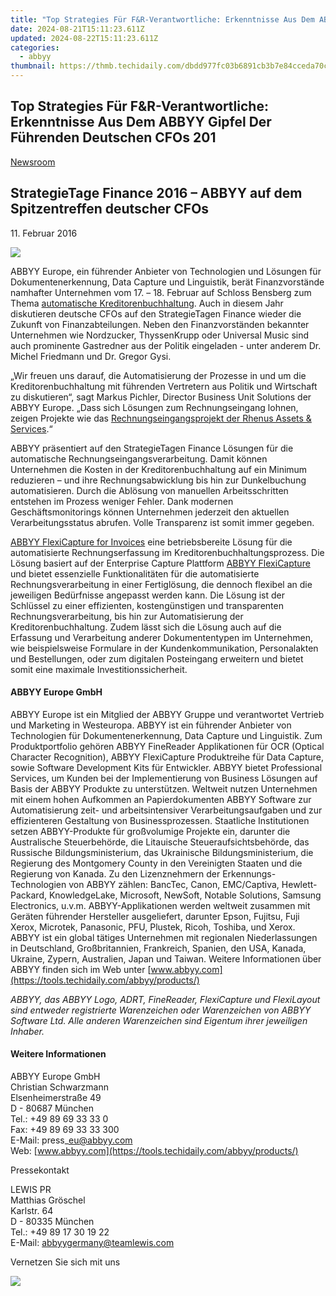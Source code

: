 ```yaml
---
title: "Top Strategies Für F&R-Verantwortliche: Erkenntnisse Aus Dem ABBYY Gipfel Der Führenden Deutschen CFOs 201"
date: 2024-08-21T15:11:23.611Z
updated: 2024-08-22T15:11:23.611Z
categories:
  - abbyy
thumbnail: https://thmb.techidaily.com/dbdd977fc03b6891cb3b7e84cceda70cd02add2f2e15c2683531919a3387ddeb.jpg
---
```


## Top Strategies Für F&R-Verantwortliche: Erkenntnisse Aus Dem ABBYY Gipfel Der Führenden Deutschen CFOs 201

[Newsroom](https://tools.techidaily.com/abbyy/products/)

## StrategieTage Finance 2016 – ABBYY auf dem Spitzentreffen deutscher CFOs

11\. Februar 2016

![](https://content.abbyy.com/-/media/project/abbyy/abbyy/branchtemplates/shutterstock_1272462163_1296-x-729.jpg?h=729&iar=0&w=1296)

ABBYY Europe, ein führender Anbieter von Technologien und Lösungen für Dokumentenerkennung, Data Capture und Linguistik, berät Finanzvorstände namhafter Unternehmen vom 17\. – 18\. Februar auf Schloss Bensberg zum Thema [automatische Kreditorenbuchhaltung](https://tools.techidaily.com/abbyy/products/). Auch in diesem Jahr diskutieren deutsche CFOs auf den StrategieTagen Finance wieder die Zukunft von Finanzabteilungen. Neben den Finanzvorständen bekannter Unternehmen wie Nordzucker, ThyssenKrupp oder Universal Music sind auch prominente Gastredner aus der Politik eingeladen - unter anderem Dr. Michel Friedmann und Dr. Gregor Gysi.

„Wir freuen uns darauf, die Automatisierung der Prozesse in und um die Kreditorenbuchhaltung mit führenden Vertretern aus Politik und Wirtschaft zu diskutieren“, sagt Markus Pichler, Director Business Unit Solutions der ABBYY Europe. „Dass sich Lösungen zum Rechnungseingang lohnen, zeigen Projekte wie das [Rechnungseingangsprojekt der Rhenus Assets & Services](https://tools.techidaily.com/abbyy/products/).“ 

ABBYY präsentiert auf den StrategieTagen Finance Lösungen für die automatische Rechnungseingangsverarbeitung. Damit können Unternehmen die Kosten in der Kreditorenbuchhaltung auf ein Minimum reduzieren – und ihre Rechnungsabwicklung bis hin zur Dunkelbuchung automatisieren. Durch die Ablösung von manuellen Arbeitsschritten entstehen im Prozess weniger Fehler. Dank modernen Geschäftsmonitorings können Unternehmen jederzeit den aktuellen Verarbeitungsstatus abrufen. Volle Transparenz ist somit immer gegeben.

[ABBYY FlexiCapture for Invoices](https://tools.techidaily.com/abbyy/products/) eine betriebsbereite Lösung für die automatisierte Rechnungserfassung im Kreditorenbuchhaltungsprozess. Die Lösung basiert auf der Enterprise Capture Plattform [ABBYY FlexiCapture](https://tools.techidaily.com/abbyy/products/) und bietet essenzielle Funktionalitäten für die automatisierte Rechnungsverarbeitung in einer Fertiglösung, die dennoch flexibel an die jeweiligen Bedürfnisse angepasst werden kann. Die Lösung ist der Schlüssel zu einer effizienten, kostengünstigen und transparenten Rechnungsverarbeitung, bis hin zur Automatisierung der Kreditorenbuchhaltung. Zudem lässt sich die Lösung auch auf die Erfassung und Verarbeitung anderer Dokumententypen im Unternehmen, wie beispielsweise Formulare in der Kundenkommunikation, Personalakten und Bestellungen, oder zum digitalen Posteingang erweitern und bietet somit eine maximale Investitionssicherheit.

#### ABBYY Europe GmbH

ABBYY Europe ist ein Mitglied der ABBYY Gruppe und verantwortet Vertrieb und Marketing in Westeuropa. ABBYY ist ein führender Anbieter von Technologien für Dokumentenerkennung, Data Capture und Linguistik. Zum Produktportfolio gehören ABBYY FineReader Applikationen für OCR (Optical Character Recognition), ABBYY FlexiCapture Produktreihe für Data Capture, sowie Software Development Kits für Entwickler. ABBYY bietet Professional Services, um Kunden bei der Implementierung von Business Lösungen auf Basis der ABBYY Produkte zu unterstützen. Weltweit nutzen Unternehmen mit einem hohen Aufkommen an Papierdokumenten ABBYY Software zur Automatisierung zeit- und arbeitsintensiver Verarbeitungsaufgaben und zur effizienteren Gestaltung von Businessprozessen. Staatliche Institutionen setzen ABBYY-Produkte für großvolumige Projekte ein, darunter die Australische Steuerbehörde, die Litauische Steueraufsichtsbehörde, das Russische Bildungsministerium, das Ukrainische Bildungsministerium, die Regierung des Montgomery County in den Vereinigten Staaten und die Regierung von Kanada. Zu den Lizenznehmern der Erkennungs-Technologien von ABBYY zählen: BancTec, Canon, EMC/Captiva, Hewlett-Packard, KnowledgeLake, Microsoft, NewSoft, Notable Solutions, Samsung Electronics, u.v.m. ABBYY-Applikationen werden weltweit zusammen mit Geräten führender Hersteller ausgeliefert, darunter Epson, Fujitsu, Fuji Xerox, Microtek, Panasonic, PFU, Plustek, Ricoh, Toshiba, und Xerox. ABBYY ist ein global tätiges Unternehmen mit regionalen Niederlassungen in Deutschland, Großbritannien, Frankreich, Spanien, den USA, Kanada, Ukraine, Zypern, Australien, Japan und Taiwan. Weitere Informationen über ABBYY finden sich im Web unter [www.abbyy.com](https://tools.techidaily.com/abbyy/products/)

_ABBYY, das ABBYY Logo, ADRT, FineReader, FlexiCapture und FlexiLayout sind entweder registrierte Warenzeichen oder Warenzeichen von ABBYY Software Ltd. Alle anderen Warenzeichen sind Eigentum ihrer jeweiligen Inhaber._

#### Weitere Informationen

ABBYY Europe GmbH  
Christian Schwarzmann  
Elsenheimerstraße 49   
D - 80687 München   
Tel.: +49 89 69 33 33 0  
Fax: +49 89 69 33 33 300  
E-Mail: press\_eu@abbyy.com  
Web: [www.abbyy.com](https://tools.techidaily.com/abbyy/products/)

Pressekontakt

LEWIS PR  
Matthias Gröschel  
Karlstr. 64  
D - 80335 München  
Tel.: +49 89 17 30 19 22  
E-Mail: abbyygermany@teamlewis.com

  
Vernetzen Sie sich mit uns

<ins class="adsbygoogle"
     style="display:block"
     data-ad-format="autorelaxed"
     data-ad-client="ca-pub-7571918770474297"
     data-ad-slot="1223367746"></ins>



<ins class="adsbygoogle"
     style="display:block"
     data-ad-client="ca-pub-7571918770474297"
     data-ad-slot="8358498916"
     data-ad-format="auto"
     data-full-width-responsive="true"></ins>

<!-- affiliate ads begin -->
<a href="https://secure.2checkout.com/order/checkout.php?PRODS=2201613&QTY=1&AFFILIATE=108875&CART=1"><img src="https://www.macdvdripperpro.com/images/devices-3.png" border="0"></a>
<!-- affiliate ads end -->